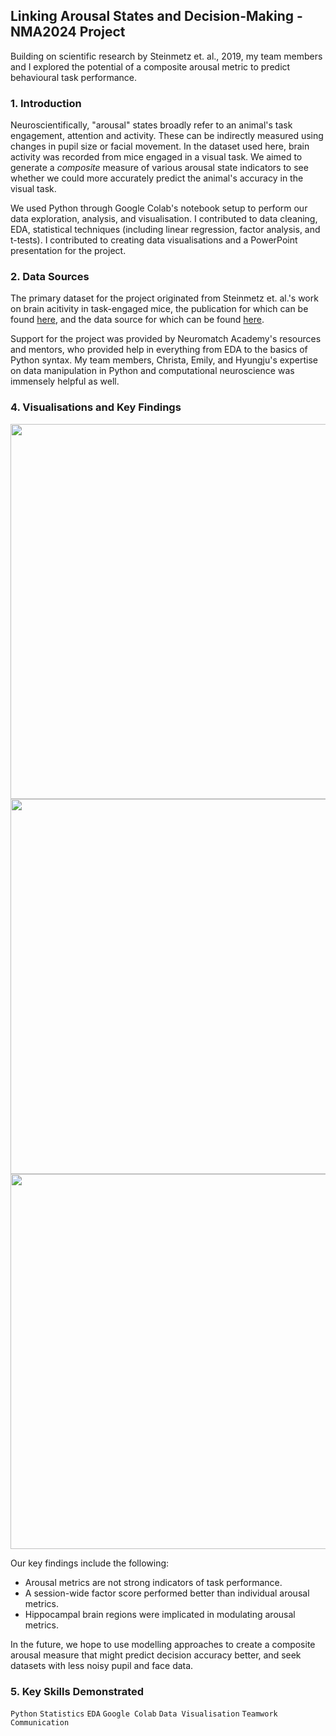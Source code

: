 ## Linking Arousal States and Decision-Making - NMA2024 Project

Building on scientific research by Steinmetz et. al., 2019, my team members and I explored the potential of a composite arousal metric to predict behavioural task performance.

### 1. Introduction

Neuroscientifically, "arousal" states broadly refer to an animal's task engagement, attention and activity. These can be indirectly measured using changes in pupil size or facial movement. In the dataset used here, brain activity was recorded from mice engaged in a visual task. We aimed to generate a _composite_ measure of various arousal state indicators to see whether we could more accurately predict the animal's accuracy in the visual task.

We used Python through Google Colab's notebook setup to perform our data exploration, analysis, and visualisation.
I contributed to data cleaning, EDA, statistical techniques (including linear regression, factor analysis, and t-tests).
I contributed to creating data visualisations and a PowerPoint presentation for the project.

### 2. Data Sources

The primary dataset for the project originated from Steinmetz et. al.'s work on brain acitivity in task-engaged mice, the publication for which can be found [here](https://doi.org/10.1038/s41586-019-1787-x), and the data source for which can be found [here](https://github.com/nsteinme/steinmetz-et-al-2019/tree/master/behavior).

Support for the project was provided by Neuromatch Academy's resources and mentors, who provided help in everything from EDA to the basics of Python syntax. My team members, Christa, Emily, and Hyungju's expertise on data manipulation in Python and computational neuroscience was immensely helpful as well.

### 4. Visualisations and Key Findings

<img src="https://github.com/user-attachments/assets/77eca9c9-1138-46b3-8b8c-cde08b63a82e" width="600">
<img src="https://github.com/user-attachments/assets/53b937b9-3cd7-4e64-86a1-f0cb6577a294" width="600">
<img src="https://github.com/user-attachments/assets/d649e371-6188-4a23-a982-ed61bb593410" width="600">


Our key findings include the following:
- Arousal metrics are not strong indicators of task performance.
- A session-wide factor score performed better than individual arousal metrics.
- Hippocampal brain regions were implicated in modulating arousal metrics.

In the future, we hope to use modelling approaches to create a composite arousal measure that might predict decision accuracy better, and seek datasets with less noisy pupil and face data.

### 5. Key Skills Demonstrated

```Python```  ```Statistics```  ```EDA```   ```Google Colab```  ```Data Visualisation```  ```Teamwork```  ```Communication```
